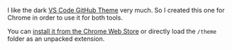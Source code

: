 I like the dark [VS Code GitHub Theme](https://marketplace.visualstudio.com/items?itemName=GitHub.github-vscode-theme) very much. So I created this one for Chrome in order to use it for both tools.

You can [install it from the Chrome Web Store](https://chrome.google.com/webstore/detail/github-theme/gmjnabaaiekoldfegadnbgaadoaijbjn) or directly load the `/theme` folder as an unpacked extension.
